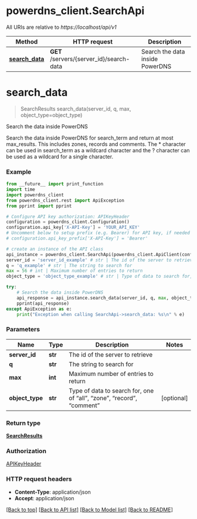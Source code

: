 # powerdns_client.SearchApi

All URIs are relative to *https://localhost/api/v1*

Method | HTTP request | Description
------------- | ------------- | -------------
[**search_data**](SearchApi.md#search_data) | **GET** /servers/{server_id}/search-data | Search the data inside PowerDNS


# **search_data**
> SearchResults search_data(server_id, q, max, object_type=object_type)

Search the data inside PowerDNS

Search the data inside PowerDNS for search_term and return at most max_results. This includes zones, records and comments. The * character can be used in search_term as a wildcard character and the ? character can be used as a wildcard for a single character.

### Example
```python
from __future__ import print_function
import time
import powerdns_client
from powerdns_client.rest import ApiException
from pprint import pprint

# Configure API key authorization: APIKeyHeader
configuration = powerdns_client.Configuration()
configuration.api_key['X-API-Key'] = 'YOUR_API_KEY'
# Uncomment below to setup prefix (e.g. Bearer) for API key, if needed
# configuration.api_key_prefix['X-API-Key'] = 'Bearer'

# create an instance of the API class
api_instance = powerdns_client.SearchApi(powerdns_client.ApiClient(configuration))
server_id = 'server_id_example' # str | The id of the server to retrieve
q = 'q_example' # str | The string to search for
max = 56 # int | Maximum number of entries to return
object_type = 'object_type_example' # str | Type of data to search for, one of “all”, “zone”, “record”, “comment” (optional)

try:
    # Search the data inside PowerDNS
    api_response = api_instance.search_data(server_id, q, max, object_type=object_type)
    pprint(api_response)
except ApiException as e:
    print("Exception when calling SearchApi->search_data: %s\n" % e)
```

### Parameters

Name | Type | Description  | Notes
------------- | ------------- | ------------- | -------------
 **server_id** | **str**| The id of the server to retrieve | 
 **q** | **str**| The string to search for | 
 **max** | **int**| Maximum number of entries to return | 
 **object_type** | **str**| Type of data to search for, one of “all”, “zone”, “record”, “comment” | [optional] 

### Return type

[**SearchResults**](SearchResults.md)

### Authorization

[APIKeyHeader](../README.md#APIKeyHeader)

### HTTP request headers

 - **Content-Type**: application/json
 - **Accept**: application/json

[[Back to top]](#) [[Back to API list]](../README.md#documentation-for-api-endpoints) [[Back to Model list]](../README.md#documentation-for-models) [[Back to README]](../README.md)

